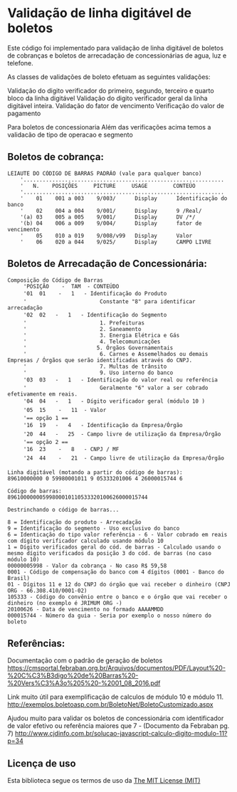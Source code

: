 # Validação de linha digitável de boletos

Este código foi implementado para validação de linha digitável de boletos de cobranças e boletos de arrecadação de concessionárias de agua, luz e telefone.

As classes de validações de boleto efetuam as seguintes validações:

Validação do digito verificador do primeiro, segundo, terceiro e quarto bloco da linha digitável
Validação do digito verificador geral da linha digitável inteira.
Validação do fator de vencimento
Verificação do valor de pagamento

Para boletos de concessionaria
Além das verificações acima temos a validacão de tipo de operacao e segmento 


## Boletos de cobrança:

    LEIAUTE DO CÓDIGO DE BARRAS PADRÃO (vale para qualquer banco)
        '...............................................................    
        '   N.    POSIÇÕES     PICTURE     USAGE        CONTEÚO                
        '...............................................................    
        '    01    001 a 003    9/003/      Display      Identificação do banco
        '    02    004 a 004    9/001/      Display      9 /Real/
        '(a) 03    005 a 005    9/001/      Display      DV /*/
        '(b) 04    006 a 009    9/004/      Display      fator de vencimento
        '    05    010 a 019    9/008/v99   Display      Valor
        '    06    020 a 044    9/025/      Display      CAMPO LIVRE
        
## Boletos de Arrecadação de Concessionária:


    Composição do Código de Barras
         'POSIÇÃO    -  TAM  - CONTEÚDO
         '01  01    -   1   - Identificação do Produto
         '                       Constante "8" para identificar arrecadação
         '02  02	-   1   - Identificação do Segmento 
         '                       1. Prefeituras
         '                       2. Saneamento
         '                       3. Energia Elétrica e Gás
         '                       4. Telecomunicações
         ' 	                    5. Órgãos Governamentais
         '                       6. Carnes e Assemelhados ou demais Empresas / Órgãos que serão identificadas através do CNPJ.
         '                       7. Multas de trânsito
         '                       9. Uso interno do banco
         '03  03	-   1   - Identificação do valor real ou referência
         '                       Geralmente "6" valor a ser cobrado efetivamente em reais.
         '04  04	-   1   - Dígito verificador geral (módulo 10 )
         '05  15    -   11  - Valor
         '== opção 1 ==
         '16  19	-   4   - Identificação da Empresa/Órgão
         '20  44	-   25  - Campo livre de utilização da Empresa/Órgão
         '== opção 2 ==
         '16  23    -   8   - CNPJ / MF
         '24  44    -   21  - Campo livre de utilização da Empresa/Órgão
    
    Linha digitável (motando a partir do código de barras): 
    89610000000 0 59980001011 9 05333201006 4 26000015744 6

    Código de barras:
    89610000000599800010110533320100626000015744 

    Destrinchando o código de barras...
    
    8 = Identificação do produto - Arrecadação
    9 = Identificação do segmento - Uso exclusivo do banco
    6 = Identicação do tipo valor referência - 6 - Valor cobrado em reais com dígito verificador calculado usando módulo 10
    1 = Dígito verificados geral do cód. de barras - Calculado usando o mesmo dígito verificados da posição 3 do cód. de barras (no caso módulo 10)
    00000005998 - Valor da cobrança - No caso R$ 59,58
    0001 - Código de compensação do banco com 4 dígitos (0001 - Banco do Brasil)
    01 - Dígitos 11 e 12 do CNPJ do órgão que vai receber o dinheiro (CNPJ ORG - 66.308.410/0001-02)
    105333 - Código do convênio entre o banco e o órgão que vai receber o dinheiro (no exemplo é JRIMUM ORG -)
    20100626 - Data de vencimento no formado AAAAMMDD
    000015744 - Número da guia - Seria por exemplo o nosso número do boleto


## Referências:

Documentação com o padrão de geração de boletos
https://cmsportal.febraban.org.br/Arquivos/documentos/PDF/Layout%20-%20C%C3%B3digo%20de%20Barras%20-%20Vers%C3%A3o%205%20-%2001_08_2016.pdf


Link muito útil para exemplificação de calculos de módulo 10 e módulo 11.
http://exemplos.boletoasp.com.br/BoletoNet/BoletoCustomizado.aspx


Ajudou muito para validar os boletos de concessionária com identificador de valor efetivo ou referência maiores que 7 - (Documento da Febraban pg. 7)
http://www.cjdinfo.com.br/solucao-javascript-calculo-digito-modulo-11?p=34


## Licença de uso
Esta biblioteca segue os termos de uso da [The MIT License (MIT)](https://opensource.org/licenses/mit-license.php)